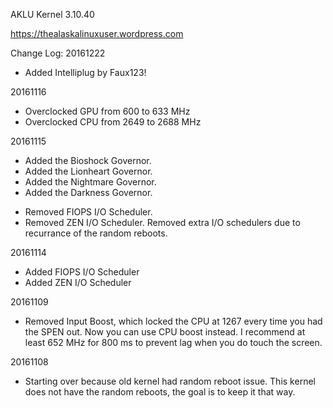 AKLU Kernel 3.10.40

https://thealaskalinuxuser.wordpress.com

Change Log:
20161222
+ Added Intelliplug by Faux123!

20161116
+ Overclocked GPU from 600 to 633 MHz
+ Overclocked CPU from 2649 to 2688 MHz

20161115
+ Added the Bioshock Governor.
+ Added the Lionheart Governor.
+ Added the Nightmare Governor.
+ Added the Darkness Governor.
- Removed FIOPS I/O Scheduler.
- Removed ZEN I/O Scheduler.
Removed extra I/O schedulers due to recurrance of the random reboots.

20161114
+ Added FIOPS I/O Scheduler
+ Added ZEN I/O Scheduler

20161109
+ Removed Input Boost, which locked the CPU at 1267 every time you had the SPEN out. Now you can use CPU boost instead. I recommend at least 652 MHz for 800 ms to prevent lag when you do touch the screen.

20161108
+ Starting over because old kernel had random reboot issue. This kernel does not have the random reboots, the goal is to keep it that way.
